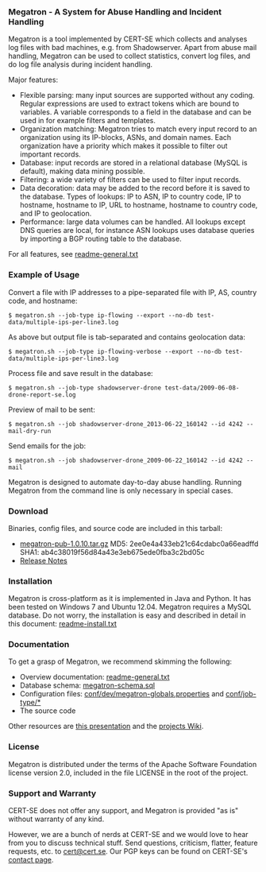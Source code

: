 ### Megatron - A System for Abuse Handling and Incident Handling
Megatron is a tool implemented by CERT-SE which collects and analyses log files with bad 
machines, e.g. from Shadowserver. Apart from abuse mail handling, Megatron can be used to 
collect statistics, convert log files, and do log file analysis during incident handling.

Major features:
* Flexible parsing: many input sources are supported without any coding. Regular expressions are 
  used to extract tokens which are bound to variables. A variable corresponds to a field in the 
  database and can be used in for example filters and templates.
* Organization matching: Megatron tries to match every input record to an organization using its 
  IP-blocks, ASNs, and domain names. Each organization have a priority which makes it possible to 
  filter out important records.
* Database: input records are stored in a relational database (MySQL is default), making data mining possible.
* Filtering: a wide variety of filters can be used to filter input records.
* Data decoration: data may be added to the record before it is saved to the database. Types of lookups: 
  IP to ASN, IP to country code, IP to hostname, hostname to IP, URL to hostname, hostname to 
  country code, and IP to geolocation.
* Performance: large data volumes can be handled. All lookups except DNS queries are local, for instance 
  ASN lookups uses database queries by importing a BGP routing table to the database.

For all features, see [readme-general.txt](https://github.com/cert-se/megatron-java/blob/master/doc/readme-general.txt)


### Example of Usage
Convert a file with IP addresses to a pipe-separated file with IP, AS, country code, and hostname:
```      
$ megatron.sh --job-type ip-flowing --export --no-db test-data/multiple-ips-per-line3.log
```

As above but output file is tab-separated and contains geolocation data:
```
$ megatron.sh --job-type ip-flowing-verbose --export --no-db test-data/multiple-ips-per-line3.log
```

Process file and save result in the database:
```
$ megatron.sh --job-type shadowserver-drone test-data/2009-06-08-drone-report-se.log
```

Preview of mail to be sent:
```
$ megatron.sh --job shadowserver-drone_2013-06-22_160142 --id 4242 --mail-dry-run
```

Send emails for the job:
```
$ megatron.sh --job shadowserver-drone_2009-06-22_160142 --id 4242 --mail
```

Megatron is designed to automate day-to-day abuse handling. Running Megatron from the
command line is only necessary in special cases.  


### Download

Binaries, config files, and source code are included in this tarball:
* [megatron-pub-1.0.10.tar.gz](https://www.cert.se/megatron/megatron-pub-1.0.10.tar.gz)
  MD5: 2ee0e4a433eb21c64cdabc0a66eadffd
  SHA1: ab4c38019f56d84a43e3eb675ede0fba3c2bd05c
* [Release Notes](https://github.com/cert-se/megatron-java/blob/master/doc/release-notes.txt)


### Installation
Megatron is cross-platform as it is implemented in Java and Python. It has been tested on Windows 7 and Ubuntu 12.04. 
Megatron requires a MySQL database. Do not worry, the installation is easy and described in detail in this document:
[readme-install.txt](https://github.com/cert-se/megatron-java/blob/master/doc/readme-install.txt)


### Documentation
To get a grasp of Megatron, we recommend skimming the following:
* Overview documentation: [readme-general.txt](https://github.com/cert-se/megatron-java/blob/master/doc/readme-general.txt)
* Database schema: [megatron-schema.sql](https://github.com/cert-se/megatron-java/blob/master/sql/megatron-schema.sql)
* Configuration files: [conf/dev/megatron-globals.properties](https://github.com/cert-se/megatron-java/blob/master/conf/dev/megatron-globals.properties) 
and [conf/job-type/*](https://github.com/cert-se/megatron-java/tree/master/conf/job-type)
* The source code

Other resources are [this presentation](https://www.cert.se/megatron/megatron-telia2011.pdf) and the [projects Wiki](https://github.com/cert-se/megatron-java/wiki).


### License
Megatron is distributed under the terms of the Apache Software Foundation license version 2.0, included in the 
file LICENSE in the root of the project.


### Support and Warranty
CERT-SE does not offer any support, and Megatron is provided "as is" without warranty of any kind.

However, we are a bunch of nerds at CERT-SE and we would love to hear from you to discuss technical stuff. 
Send questions, criticism, flatter, feature requests, etc. to <cert@cert.se>. Our PGP keys can be found on 
CERT-SE's [contact page](https://www.cert.se/om-cert-se).
